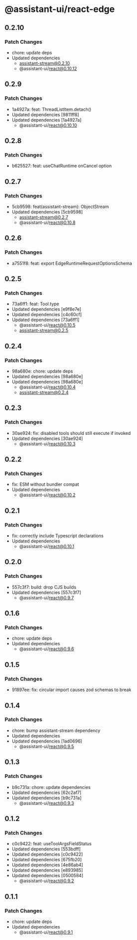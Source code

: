 # @assistant-ui/react-edge

## 0.2.10

### Patch Changes

- chore: update deps
- Updated dependencies
  - assistant-stream@0.2.10
  - @assistant-ui/react@0.10.12

## 0.2.9

### Patch Changes

- 1a4927a: feat: ThreadListItem.detach()
- Updated dependencies [9811ff8]
- Updated dependencies [1a4927a]
  - @assistant-ui/react@0.10.10

## 0.2.8

### Patch Changes

- b625527: feat: useChatRuntime onCancel option

## 0.2.7

### Patch Changes

- 5cb9598: feat(assistant-stream): ObjectStream
- Updated dependencies [5cb9598]
  - assistant-stream@0.2.7
  - @assistant-ui/react@0.10.8

## 0.2.6

### Patch Changes

- a7551f8: feat: export EdgeRuntimeRequestOptionsSchema

## 0.2.5

### Patch Changes

- 73a6ff1: feat: Tool.type
- Updated dependencies [e9f8e7e]
- Updated dependencies [c4c60cf]
- Updated dependencies [73a6ff1]
  - @assistant-ui/react@0.10.5
  - assistant-stream@0.2.5

## 0.2.4

### Patch Changes

- 98a680e: chore: update deps
- Updated dependencies [98a680e]
- Updated dependencies [98a680e]
  - @assistant-ui/react@0.10.4
  - assistant-stream@0.2.4

## 0.2.3

### Patch Changes

- 30ae924: fix: disabled tools should still execute if invoked
- Updated dependencies [30ae924]
  - @assistant-ui/react@0.10.3

## 0.2.2

### Patch Changes

- fix: ESM without bundler compat
- Updated dependencies
  - @assistant-ui/react@0.10.2

## 0.2.1

### Patch Changes

- fix: correctly include Typescript declarations
- Updated dependencies
  - @assistant-ui/react@0.10.1

## 0.2.0

### Patch Changes

- 557c3f7: build: drop CJS builds
- Updated dependencies [557c3f7]
  - @assistant-ui/react@0.9.7

## 0.1.6

### Patch Changes

- chore: update deps
- Updated dependencies
  - @assistant-ui/react@0.9.6

## 0.1.5

### Patch Changes

- 91897ee: fix: circular import causes zod schemas to break

## 0.1.4

### Patch Changes

- chore: bump assistant-stream dependency
- Updated dependencies
- Updated dependencies [1ad0696]
  - @assistant-ui/react@0.9.5

## 0.1.3

### Patch Changes

- b9c731a: chore: update dependencies
- Updated dependencies [62c2af7]
- Updated dependencies [b9c731a]
  - @assistant-ui/react@0.9.3

## 0.1.2

### Patch Changes

- c0c9422: feat: useToolArgsFieldStatus
- Updated dependencies [553bdff]
- Updated dependencies [c0c9422]
- Updated dependencies [675fb20]
- Updated dependencies [4e86ab4]
- Updated dependencies [e893985]
- Updated dependencies [0500584]
  - @assistant-ui/react@0.9.2

## 0.1.1

### Patch Changes

- chore: update deps
- Updated dependencies
  - @assistant-ui/react@0.9.1
